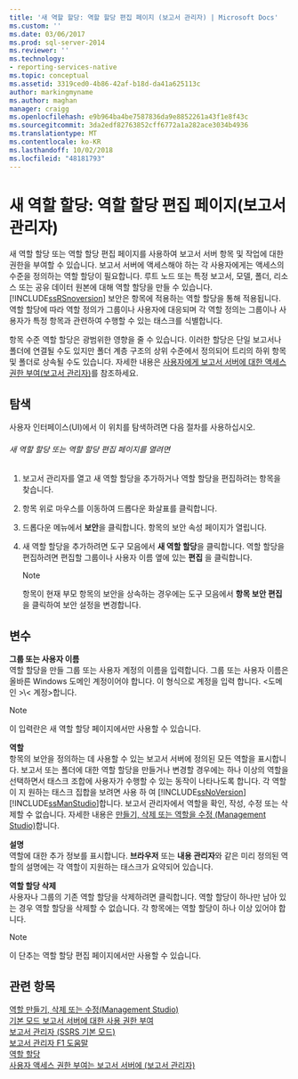```yaml
---
title: '새 역할 할당: 역할 할당 편집 페이지 (보고서 관리자) | Microsoft Docs'
ms.custom: ''
ms.date: 03/06/2017
ms.prod: sql-server-2014
ms.reviewer: ''
ms.technology:
- reporting-services-native
ms.topic: conceptual
ms.assetid: 3319ced0-4b86-42af-b18d-da41a625113c
author: markingmyname
ms.author: maghan
manager: craigg
ms.openlocfilehash: e9b964ba4be7587836da9e8852261a43f1e8f43c
ms.sourcegitcommit: 3da2edf82763852cff6772a1a282ace3034b4936
ms.translationtype: MT
ms.contentlocale: ko-KR
ms.lasthandoff: 10/02/2018
ms.locfileid: "48181793"
---
```

# <a name="new-role-assignment-edit-role-assignment-page-report-manager"></a>새 역할 할당: 역할 할당 편집 페이지(보고서 관리자)
  새 역할 할당 또는 역할 할당 편집 페이지를 사용하여 보고서 서버 항목 및 작업에 대한 권한을 부여할 수 있습니다. 보고서 서버에 액세스해야 하는 각 사용자에게는 액세스의 수준을 정의하는 역할 할당이 필요합니다. 루트 노드 또는 특정 보고서, 모델, 폴더, 리소스 또는 공유 데이터 원본에 대해 역할 할당을 만들 수 있습니다. [!INCLUDE[ssRSnoversion](../includes/ssrsnoversion-md.md)] 보안은 항목에 적용하는 역할 할당을 통해 적용됩니다. 역할 할당에 따라 역할 정의가 그룹이나 사용자에 대응되며 각 역할 정의는 그룹이나 사용자가 특정 항목과 관련하여 수행할 수 있는 태스크를 식별합니다.  
  
 항목 수준 역할 할당은 광범위한 영향을 줄 수 있습니다. 이러한 할당은 단일 보고서나 폴더에 연결될 수도 있지만 폴더 계층 구조의 상위 수준에서 정의되어 트리의 하위 항목 및 폴더로 상속될 수도 있습니다. 자세한 내용은 [사용자에게 보고서 서버에 대한 액세스 권한 부여&#40;보고서 관리자&#41;](security/grant-user-access-to-a-report-server.md)를 참조하세요.  
  
## <a name="navigation"></a>탐색  
 사용자 인터페이스(UI)에서 이 위치를 탐색하려면 다음 절차를 사용하십시오.  
  
###### <a name="to-open-the-new-role-assignment-or-edit-role-assignment-page"></a>새 역할 할당 또는 역할 할당 편집 페이지를 열려면  
  
1.  보고서 관리자를 열고 새 역할 할당을 추가하거나 역할 할당을 편집하려는 항목을 찾습니다.  
  
2.  항목 위로 마우스를 이동하여 드롭다운 화살표를 클릭합니다.  
  
3.  드롭다운 메뉴에서 **보안**을 클릭합니다. 항목의 보안 속성 페이지가 열립니다.  
  
4.  새 역할 할당을 추가하려면 도구 모음에서 **새 역할 할당**을 클릭합니다. 역할 할당을 편집하려면 편집할 그룹이나 사용자 이름 옆에 있는 **편집** 을 클릭합니다.  
  
    > [!NOTE]  
    >  항목이 현재 부모 항목의 보안을 상속하는 경우에는 도구 모음에서 **항목 보안 편집** 을 클릭하여 보안 설정을 변경합니다.  
  
## <a name="options"></a>변수  
 **그룹 또는 사용자 이름**  
 역할 할당을 만들 그룹 또는 사용자 계정의 이름을 입력합니다. 그룹 또는 사용자 이름은 올바른 Windows 도메인 계정이어야 합니다. 이 형식으로 계정을 입력 합니다. \<도메인 >\\< 계정\>합니다.  
  
> [!NOTE]  
>  이 입력란은 새 역할 할당 페이지에서만 사용할 수 있습니다.  
  
 **역할**  
 항목의 보안을 정의하는 데 사용할 수 있는 보고서 서버에 정의된 모든 역할을 표시합니다. 보고서 또는 폴더에 대한 역할 할당을 만들거나 변경할 경우에는 하나 이상의 역할을 선택하면서 태스크 조합에 사용자가 수행할 수 있는 동작이 나타나도록 합니다. 각 역할이 지 원하는 태스크 집합을 보려면 사용 하 여 [!INCLUDE[ssNoVersion](../includes/ssnoversion-md.md)] [!INCLUDE[ssManStudio](../includes/ssmanstudio-md.md)]합니다. 보고서 관리자에서 역할을 확인, 작성, 수정 또는 삭제할 수 없습니다. 자세한 내용은 [만들기, 삭제 또는 역할을 수정 &#40;Management Studio&#41;](security/role-definitions-create-delete-or-modify.md)합니다.  
  
 **설명**  
 역할에 대한 추가 정보를 표시합니다. **브라우저** 또는 **내용 관리자**와 같은 미리 정의된 역할의 설명에는 각 역할이 지원하는 태스크가 요약되어 있습니다.  
  
 **역할 할당 삭제**  
 사용자나 그룹의 기존 역할 할당을 삭제하려면 클릭합니다. 역할 할당이 하나만 남아 있는 경우 역할 할당을 삭제할 수 없습니다. 각 항목에는 역할 할당이 하나 이상 있어야 합니다.  
  
> [!NOTE]  
>  이 단추는 역할 할당 편집 페이지에서만 사용할 수 있습니다.  
  
## <a name="see-also"></a>관련 항목  
 [역할 만들기, 삭제 또는 수정&#40;Management Studio&#41;](security/role-definitions-create-delete-or-modify.md)   
 [기본 모드 보고서 서버에 대한 사용 권한 부여](security/granting-permissions-on-a-native-mode-report-server.md)   
 [보고서 관리자 &#40;SSRS 기본 모드&#41;](../../2014/reporting-services/report-manager-ssrs-native-mode.md)   
 [보고서 관리자 F1 도움말](../../2014/reporting-services/report-manager-f1-help.md)   
 [역할 할당](security/role-assignments.md)   
 [사용자 액세스 권한 부여는 보고서 서버에 &#40;보고서 관리자&#41;](security/grant-user-access-to-a-report-server.md)  
  
  
